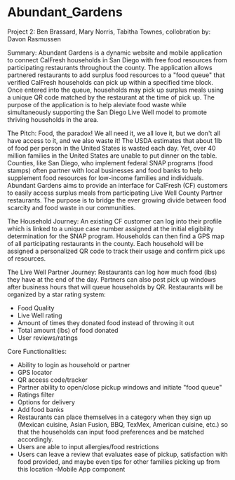 # Abundant_Gardens
Project 2: Ben Brassard, Mary Norris, Tabitha Townes, collobration by: Davon Rasmussen

Summary:
  Abundant Gardens is a dynamic website and mobile application to connect CalFresh households in San Diego with free food resources from participating restaurants throughout the county. The application allows partnered restaurants to add surplus food resources to a "food queue" that verified CalFresh households can pick up within a specified time block. Once entered into the queue, households may pick up surplus meals using a unique QR code matched by the restaurant at the time of pick up. The purpose of the application is to help aleviate food waste while simultaneously supporting the San Diego Live Well model to promote thriving households in the area.
  
  
 The Pitch:
  Food, the paradox! We all need it, we all love it, but we don't all have access to it, and we also waste it! The USDA estimates that about 1lb of food per person in the United States is wasted each day. Yet, over 40 million families in the United States are unable to put dinner on the table. Counties, like San Diego, who implement federal SNAP programs (food stamps) often partner with local businesses and food banks to help supplement food resources for low-income families and individuals. Abundant Gardens aims to provide an interface for CalFresh (CF) customers to easily access surplus meals from participating Live Well County Partner restaurants. The purpose is to bridge the ever growing divide between food scarcity and food waste in our communities.

The Household Journey:
  An existing CF customer can log into their profile which is linked to a unique case number assigned at the initial eligibility determination for the SNAP program. Households can then find a GPS map of all participating restaurants in the county. Each household will be assigned a personalized QR code to track their usage and confirm pick ups of resources. 

The Live Well Partner Journey: 
  Restaurants can log how much food (lbs) they have at the end of the day. Partners can also post pick up windows after business hours that will queue households by QR. Restaurants will be organized by a star rating system: 
  - Food Quality
  - Live Well rating
  - Amount of times they donated food instead of throwing it out 
  - Total amount (lbs) of food donated
  - User reviews/ratings
    
Core Functionalities:
  - Ability to login as household or partner
  - GPS locator
  - QR access code/tracker
  - Partner ability to open/close pickup windows and initiate "food queue"
  - Ratings filter
  - Options for delivery
  - Add food banks
  - Restaurants can place themselves in a category when they sign up
      (Mexican cuisine, Asian Fusion, BBQ, TexMex, American cuisine, etc.) so that
      the households can input food preferences and be matched accordingly.
  - Users are able to input allergies/food restrictions
  - Users can leave a review that evaluates ease of pickup, satisfaction with food provided, and maybe even tips for other families picking up from this location
  -Mobile App component

